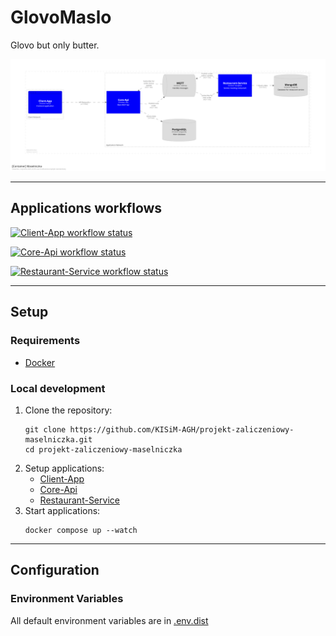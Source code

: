 # GlovoMaslo

Glovo but only butter.

![C2 diagram](./doc/architecture/diagrams/workspace/images/c2.png)

---

## Applications workflows
[![Client-App workflow status](https://github.com/KISiM-AGH/projekt-zaliczeniowy-maselniczka/actions/workflows/client-app.yml/badge.svg)](https://github.com/KISiM-AGH/projekt-zaliczeniowy-maselniczka/tree/master/src/client)

[![Core-Api workflow status](https://github.com/KISiM-AGH/projekt-zaliczeniowy-maselniczka/actions/workflows/core-api.yml/badge.svg)](https://github.com/KISiM-AGH/projekt-zaliczeniowy-maselniczka/tree/master/src/core-api)

[![Restaurant-Service workflow status](https://github.com/KISiM-AGH/projekt-zaliczeniowy-maselniczka/actions/workflows/restaurant-service.yml/badge.svg)](https://github.com/KISiM-AGH/projekt-zaliczeniowy-maselniczka/tree/master/src/restaurant-service)

---

## Setup

### Requirements
* [Docker](https://www.docker.com/)

### Local development
1. Clone the repository:
   ```shell
   git clone https://github.com/KISiM-AGH/projekt-zaliczeniowy-maselniczka.git
   cd projekt-zaliczeniowy-maselniczka
   ```
2. Setup applications:
    * [Client-App](/src/client-app)
    * [Core-Api](/src/core-api)
    * [Restaurant-Service](/src/restaurant-service)
3. Start applications:
   ```shell
   docker compose up --watch
   ```

---

## Configuration

### Environment Variables

All default environment variables are in [.env.dist](src/.env.dist)
